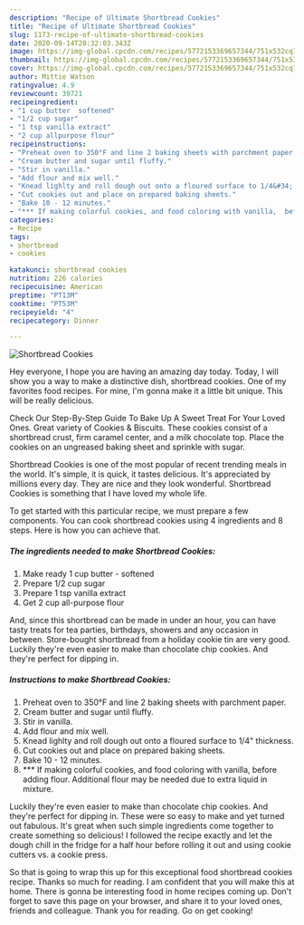 ```yaml
---
description: "Recipe of Ultimate Shortbread Cookies"
title: "Recipe of Ultimate Shortbread Cookies"
slug: 1173-recipe-of-ultimate-shortbread-cookies
date: 2020-09-14T20:32:03.343Z
image: https://img-global.cpcdn.com/recipes/5772153369657344/751x532cq70/shortbread-cookies-recipe-main-photo.jpg
thumbnail: https://img-global.cpcdn.com/recipes/5772153369657344/751x532cq70/shortbread-cookies-recipe-main-photo.jpg
cover: https://img-global.cpcdn.com/recipes/5772153369657344/751x532cq70/shortbread-cookies-recipe-main-photo.jpg
author: Mittie Watson
ratingvalue: 4.9
reviewcount: 39721
recipeingredient:
- "1 cup butter  softened"
- "1/2 cup sugar"
- "1 tsp vanilla extract"
- "2 cup allpurpose flour"
recipeinstructions:
- "Preheat oven to 350°F and line 2 baking sheets with parchment paper."
- "Cream butter and sugar until fluffy."
- "Stir in vanilla."
- "Add flour and mix well."
- "Knead lighlty and roll dough out onto a floured surface to 1/4&#34; thickness."
- "Cut cookies out and place on prepared baking sheets."
- "Bake 10 - 12 minutes."
- "*** If making colorful cookies, and food coloring with vanilla,  before adding flour. Additional flour may be needed due to extra liquid in mixture."
categories:
- Recipe
tags:
- shortbread
- cookies

katakunci: shortbread cookies 
nutrition: 226 calories
recipecuisine: American
preptime: "PT13M"
cooktime: "PT53M"
recipeyield: "4"
recipecategory: Dinner

---
```



![Shortbread Cookies](https://img-global.cpcdn.com/recipes/5772153369657344/751x532cq70/shortbread-cookies-recipe-main-photo.jpg)

Hey everyone, I hope you are having an amazing day today. Today, I will show you a way to make a distinctive dish, shortbread cookies. One of my favorites food recipes. For mine, I'm gonna make it a little bit unique. This will be really delicious.

Check Our Step-By-Step Guide To Bake Up A Sweet Treat For Your Loved Ones. Great variety of Cookies &amp; Biscuits. These cookies consist of a shortbread crust, firm caramel center, and a milk chocolate top. Place the cookies on an ungreased baking sheet and sprinkle with sugar.

Shortbread Cookies is one of the most popular of recent trending meals in the world. It's simple, it is quick, it tastes delicious. It's appreciated by millions every day. They are nice and they look wonderful. Shortbread Cookies is something that I have loved my whole life.


To get started with this particular recipe, we must prepare a few components. You can cook shortbread cookies using 4 ingredients and 8 steps. Here is how you can achieve that.

<!--inarticleads1-->

##### The ingredients needed to make Shortbread Cookies:

1. Make ready 1 cup butter - softened
1. Prepare 1/2 cup sugar
1. Prepare 1 tsp vanilla extract
1. Get 2 cup all-purpose flour


And, since this shortbread can be made in under an hour, you can have tasty treats for tea parties, birthdays, showers and any occasion in between. Store-bought shortbread from a holiday cookie tin are very good. Luckily they&#39;re even easier to make than chocolate chip cookies. And they&#39;re perfect for dipping in. 

<!--inarticleads2-->

##### Instructions to make Shortbread Cookies:

1. Preheat oven to 350°F and line 2 baking sheets with parchment paper.
1. Cream butter and sugar until fluffy.
1. Stir in vanilla.
1. Add flour and mix well.
1. Knead lighlty and roll dough out onto a floured surface to 1/4&#34; thickness.
1. Cut cookies out and place on prepared baking sheets.
1. Bake 10 - 12 minutes.
1. *** If making colorful cookies, and food coloring with vanilla,  before adding flour. Additional flour may be needed due to extra liquid in mixture.


Luckily they&#39;re even easier to make than chocolate chip cookies. And they&#39;re perfect for dipping in. These were so easy to make and yet turned out fabulous. It&#39;s great when such simple ingredients come together to create something so delicious! I followed the recipe exactly and let the dough chill in the fridge for a half hour before rolling it out and using cookie cutters vs. a cookie press. 

So that is going to wrap this up for this exceptional food shortbread cookies recipe. Thanks so much for reading. I am confident that you will make this at home. There is gonna be interesting food in home recipes coming up. Don't forget to save this page on your browser, and share it to your loved ones, friends and colleague. Thank you for reading. Go on get cooking!
